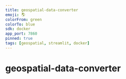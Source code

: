 ```yaml
---
title: geospatial-data-converter
emoji: 🌎
colorFrom: green
colorTo: blue
sdk: docker
app_port: 7860
pinned: true
tags: [geospatial, streamlit, docker]
---
```


# geospatial-data-converter
